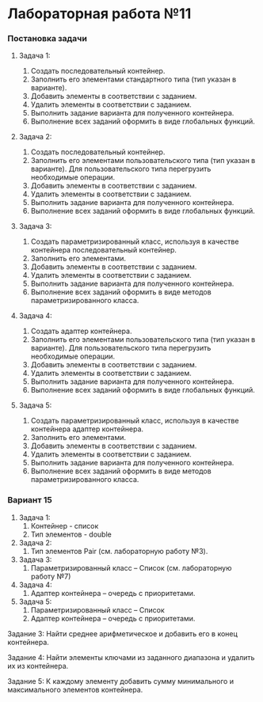 # Лабораторная работа №11

### Постановка задачи
1. Задача 1:
    1.	Создать последовательный контейнер.
    2.	Заполнить его элементами стандартного типа (тип указан в варианте).
    3.	Добавить элементы в соответствии с заданием.
    4.	Удалить элементы в соответствии с заданием.
    5.	Выполнить задание варианта для полученного контейнера.
    6.	Выполнение всех заданий оформить в виде глобальных функций.

2. Задача 2:
    1.	Создать последовательный контейнер.
    2.	Заполнить его элементами пользовательского типа (тип указан в варианте). Для пользовательского типа перегрузить необходимые операции.
    3.	Добавить элементы в соответствии с заданием.
    4.	Удалить элементы в соответствии с заданием.
    5.	Выполнить задание варианта для полученного контейнера.
    6.	Выполнение всех заданий оформить в виде глобальных функций.

3. Задача 3:
    1.	Создать параметризированный класс, используя в качестве контейнера последовательный контейнер.
    2.	Заполнить его элементами.
    3.	Добавить элементы в соответствии с заданием.
    4.	Удалить элементы в соответствии с заданием.
    5.	Выполнить задание варианта для полученного контейнера.
    6.	Выполнение всех заданий оформить в виде методов параметризированного класса.

4. Задача 4:
    1.	Создать адаптер контейнера.
    2.	Заполнить его элементами пользовательского типа (тип указан в варианте). Для пользовательского типа перегрузить необходимые операции.
    3.	Добавить элементы в соответствии с заданием.
    4.	Удалить элементы в соответствии с заданием.
    5.	Выполнить задание варианта для полученного контейнера.
    6.	Выполнение всех заданий оформить в виде глобальных функций.

5. Задача 5:
    1.	Создать параметризированный класс, используя в качестве контейнера адаптер контейнера.
    2.	Заполнить его элементами.
    3.	Добавить элементы в соответствии с заданием.
    4.	Удалить элементы в соответствии с заданием.
    5.	Выполнить задание варианта для полученного контейнера.
    6.	Выполнение всех заданий оформить в виде методов параметризированного класса.


### Вариант 15
1. Задача 1:
    1.	Контейнер - список
    2.	Тип элементов - double
2. Задача 2:
    1. Тип элементов Pair (см. лабораторную работу №3).
3. Задача 3:
    1. Параметризированный класс – Список (см. лабораторную работу №7)
4. Задача 4:
    1. Адаптер контейнера – очередь с приоритетами.
5. Задача 5:
    1. Параметризированный класс – Список
    2. Адаптер контейнера – очередь с приоритетами.

Задание 3: Найти среднее арифметическое и добавить его в конец контейнера.

Задание 4: Найти элементы ключами из заданного диапазона и удалить их из контейнера.

Задание 5: К каждому элементу добавить сумму минимального и максимального элементов контейнера.
